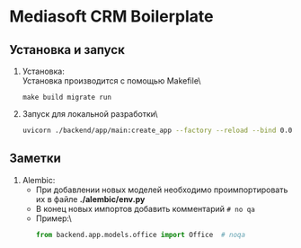 # Mediasoft CRM Boilerplate

## Установка и запуск

1. Установка:\
   Установка производится с помощью Makefile\
   ```shell
   make build migrate run
   ```

2. Запуск для локальной разработки\
   ```zsh
   uvicorn ./backend/app/main:create_app --factory --reload --bind 0.0.0.0:8000
   ```

## Заметки

1. Alembic:
    - При добавлении новых моделей необходимо проимпортировать их в файле __./alembic/env.py__
    - В конец новых импортов добавить комментарий `# no qa`
    - Пример:\
      ```python
      from backend.app.models.office import Office  # noqa
      ```